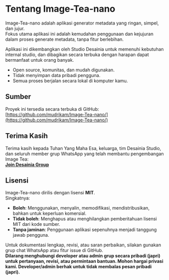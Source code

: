 # Tentang Image-Tea-nano

Image-Tea-nano adalah aplikasi generator metadata yang ringan, 
simpel, dan jujur.  
Fokus utama aplikasi ini adalah kemudahan penggunaan dan 
kejujuran dalam proses generate metadata, tanpa fitur berlebihan.

Aplikasi ini dikembangkan oleh Studio Desainia untuk memenuhi 
kebutuhan internal studio, dan dibagikan secara terbuka dengan 
harapan dapat bermanfaat untuk orang banyak.

- Open source, komunitas, dan mudah digunakan.
- Tidak menyimpan data pribadi pengguna.
- Semua proses berjalan secara lokal di komputer kamu.

## Sumber

Proyek ini tersedia secara terbuka di GitHub:  
[https://github.com/mudrikam/Image-Tea-nano/](https://github.com/mudrikam/Image-Tea-nano/)

## Terima Kasih

Terima kasih kepada Tuhan Yang Maha Esa, keluarga, tim Desainia Studio, dan seluruh member grup WhatsApp yang telah membantu pengembangan Image Tea:  
[**Join Desainia Group**](https://chat.whatsapp.com/CMQvDxpCfP647kBBA6dRn3)

## Lisensi

Image-Tea-nano dirilis dengan lisensi **MIT**.  
Singkatnya:
- **Boleh**: Menggunakan, menyalin, memodifikasi, mendistribusikan, bahkan untuk keperluan komersial.
- **Tidak boleh**: Menghapus atau menghilangkan pemberitahuan lisensi MIT dari kode sumber.
- **Tanpa jaminan**: Penggunaan aplikasi sepenuhnya menjadi tanggung jawab pengguna.

Untuk dokumentasi lengkap, revisi, atau saran perbaikan, silakan gunakan grup chat WhatsApp atau fitur issue di GitHub.  
**Dilarang menghubungi developer atau admin grup secara pribadi (japri) untuk pertanyaan, revisi, atau permintaan bantuan. Mohon hargai privasi kami. Developer/admin berhak untuk tidak membalas pesan pribadi (japri).**
